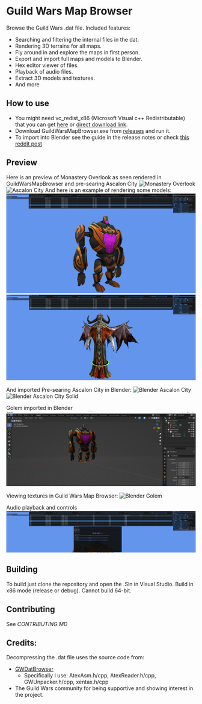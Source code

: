 # Guild Wars Map Browser
Browse the Guild Wars .dat file. Included features:
- Searching and filtering the internal files in the dat.
- Rendering 3D terrains for all maps.
- Fly around in and explore the maps in first person.
- Export and import full maps and models to Blender.
- Hex editor viewer of files.
- Playback of audio files.
- Extract 3D models and textures.
- And more

## How to use
- You might need vc_redist_x86 (Microsoft Visual c++ Redistributable) that you can get [here](https://learn.microsoft.com/en-us/cpp/windows/latest-supported-vc-redist?view=msvc-170) or [direct download link](https://aka.ms/vs/17/release/vc_redist.x86.exe).
- Download GuildWarsMapBrowser.exe from [releases](https://github.com/Jonathan-Greve/GuildWarsMapBrowser/releases) and run it.
- To import into Blender see the guide in the release notes or check [this reddit post](https://www.reddit.com/r/GuildWars/comments/17wnlj3/guild_wars_map_browser_v50_exporting_to_blender)

## Preview
 
 Here is an preview of Monastery Overlook as seen rendered in GuildWarsMapBrowser and pre-searing Ascalon City
![Monastery Overlook](images/v5_0_monastery_overlook.png)
![Ascalon City](images/v5_0_pre_ascalon_city.png)
And here is an example of rendering some models:
![A Golem](images/v5_0_view_model_golem.png)
![Lich](images/v5_0_view_model_lich.png)

And imported Pre-searing Ascalon City in Blender:
![Blender Ascalon City](images/v5_0_pre_ascalon_city_blender.png)
![Blender Ascalon City Solid](images/v5_0_pre_ascalon_city_blender_1.png)

Golem imported in Blender
![Blender Golem](images/v5_0_view_model_golem_blender.png)

Viewing textures in Guild Wars Map Browser:
![Blender Golem](images/v5_0_view_texture_file.png)

Audio playback and controls
![Blender Golem](images/v5_0_audio_playback.png)

## Building
To build just clone the repository and open the .Sln in Visual Studio. Build in x86 mode (release or debug). Cannot build 64-bit.

## Contributing
See *CONTRIBUTING.MD*

## Credits:
Decompressing the .dat file uses the source code from:
 - [GWDatBrowser](https://github.com/kytulendu/GWDatBrowser)
     - Specifically I use: AtexAsm.h/cpp, AtexReader.h/cpp, GWUnpacker.h/cpp, xentax.h/cpp
 - The Guild Wars community for being supportive and showing interest in the project.
